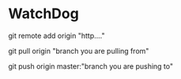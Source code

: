 # WatchDog
git remote add origin "http...."

git pull origin "branch you are pulling from"

git push origin master:"branch you are pushing to"

